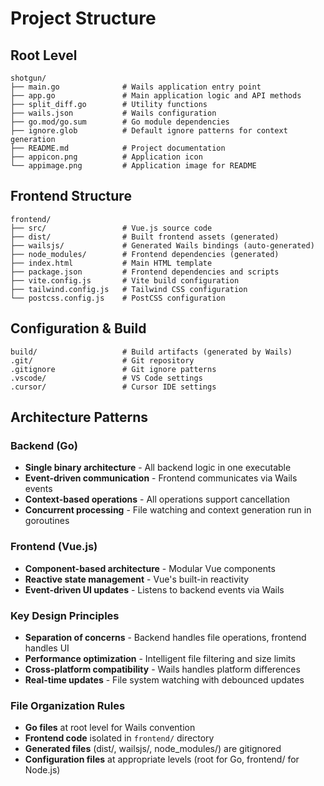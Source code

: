 # Project Structure

## Root Level
```
shotgun/
├── main.go              # Wails application entry point
├── app.go               # Main application logic and API methods
├── split_diff.go        # Utility functions
├── wails.json           # Wails configuration
├── go.mod/go.sum        # Go module dependencies
├── ignore.glob          # Default ignore patterns for context generation
├── README.md            # Project documentation
├── appicon.png          # Application icon
└── appimage.png         # Application image for README
```

## Frontend Structure
```
frontend/
├── src/                 # Vue.js source code
├── dist/                # Built frontend assets (generated)
├── wailsjs/             # Generated Wails bindings (auto-generated)
├── node_modules/        # Frontend dependencies (generated)
├── index.html           # Main HTML template
├── package.json         # Frontend dependencies and scripts
├── vite.config.js       # Vite build configuration
├── tailwind.config.js   # Tailwind CSS configuration
└── postcss.config.js    # PostCSS configuration
```

## Configuration & Build
```
build/                   # Build artifacts (generated by Wails)
.git/                    # Git repository
.gitignore               # Git ignore patterns
.vscode/                 # VS Code settings
.cursor/                 # Cursor IDE settings
```

## Architecture Patterns

### Backend (Go)
- **Single binary architecture** - All backend logic in one executable
- **Event-driven communication** - Frontend communicates via Wails events
- **Context-based operations** - All operations support cancellation
- **Concurrent processing** - File watching and context generation run in goroutines

### Frontend (Vue.js)
- **Component-based architecture** - Modular Vue components
- **Reactive state management** - Vue's built-in reactivity
- **Event-driven UI updates** - Listens to backend events via Wails

### Key Design Principles
- **Separation of concerns** - Backend handles file operations, frontend handles UI
- **Performance optimization** - Intelligent file filtering and size limits
- **Cross-platform compatibility** - Wails handles platform differences
- **Real-time updates** - File system watching with debounced updates

### File Organization Rules
- **Go files** at root level for Wails convention
- **Frontend code** isolated in `frontend/` directory
- **Generated files** (dist/, wailsjs/, node_modules/) are gitignored
- **Configuration files** at appropriate levels (root for Go, frontend/ for Node.js)
